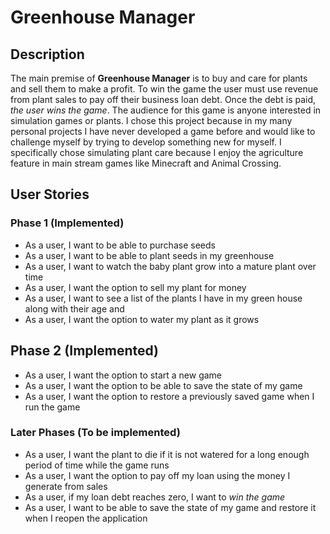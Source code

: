 # Greenhouse Manager

## Description

The main premise of **Greenhouse Manager** is to buy and care for plants and sell them to make a profit. To win the 
game the user must use revenue from plant sales to pay off their business loan debt. Once the debt is paid, *the user 
wins the game*. The audience for this game is anyone interested in simulation games or plants. I chose this project because in 
my many personal projects I have never developed a game before and would like to challenge myself by trying to develop 
something new for myself. I specifically chose simulating plant care because I enjoy the agriculture feature in main 
stream games like Minecraft and Animal Crossing.

## User Stories

### Phase 1 (Implemented)
- As a user, I want to be able to purchase seeds
- As a user, I want to be able to plant seeds in my greenhouse
- As a user, I want to watch the baby plant grow into a mature plant over time
- As a user, I want the option to sell my plant for money
- As a user, I want to see a list of the plants I have in my green house along with their age and 
- As a user, I want the option to water my plant as it grows

## Phase 2 (Implemented)
- As a user, I want the option to start a new game
- As a user, I want the option to be able to save the state of my game 
- As a user, I want the option to restore a previously saved game when I run the game

### Later Phases (To be implemented)
- As a user, I want the plant to die if it is not watered for a long enough period of time while the game runs
- As a user, I want the option to pay off my loan using the money I generate from sales
- As a user, if my loan debt reaches zero, I want to *win the game*
- As a user, I want to be able to save the state of my game and restore it when I reopen the application
